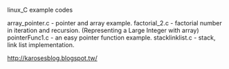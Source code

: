 linux_C example codes

array_pointer.c - pointer and array example. 
factorial_2.c -  factorial number in iteration and recursion. (Representing a Large Integer with array)
pointerFunc1.c - an easy pointer function example. 
stacklinklist.c - stack, link list implementation. 



http://karosesblog.blogspot.tw/
